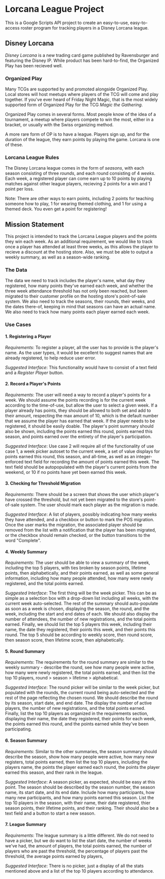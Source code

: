 # Lorcana League Project

This is a Google Scripts API project to create an easy-to-use, easy-to-access roster program for tracking players in a Disney Lorcana league.

## Disney Lorcana

*Disney Lorcana* is a new trading card game published by Ravensburger and featuring the Disney IP. While product has been hard-to-find, the Organized Play has been recieved well.

### Organized Play

Many TCGs are supported by and promoted alongside Organized Play. Local stores will host meetups where players of the TCG will come and play together. If you've ever heard of Friday Night Magic, that is the most widely supported form of Organized Play for the TCG *Magic the Gathering*. 

Organized Play comes in several forms. Most people know of the idea of a tournament, a meetup where players compete to win the most, either in a bracket, or usually with the Swiss organizing method. 

A more rare form of OP is to have a league. Players sign up, and for the duration of the league, they earn points by playing the game. Lorcana is one of these. 

### Lorcana League Rules

The Disney Lorcana league comes in the form of *seasons*, with each season consisting of three *rounds*, and each round consisting of 4 *weeks*. Each week, a registered player can come earn up to 10 points by playing matches against other league players, recieving 2 points for a win and 1 point per loss. 

Note: There are other ways to earn points, including 2 points for teaching someone how to play, 1 for wearing themed clothing, and 1 for using a themed deck. You even get a point for registering!

## Mission Statement

This project is intended to track the Lorcana League players and the points they win each week. As an additional requirement, we would like to track once a player has attended at least three weeks, as this allows the player to recieve a discount at the hosting store. Also, we must be able to output a weekly summary, as well as a season-wide ranking.

### The Data

The data we need to track includes the player's name, what day they registered, how many points they've earned each week, and whether the three week attendance threshold has not only been reached, but been migrated to their customer profile on the hosting store's point-of-sale system. We also need to track the seasons, their rounds, their weeks, and the dates there-of, keeping in mind that seasons can have an actual name. We also need to track how many points each player earned each week.

### Use Cases

#### 1. Registering a Player

*Requirements*: To register a player, all the user has to provide is the player's name. As the user types, it would be excellent to suggest names that are already registered, to help reduce user error. 

*Suggested Interface*: This functionality would have to consist of a text field and a *Register Player* button.

#### 2. Record a Player's Points 

*Requirements*: The user will need a way to record a player's points for a week. We should assume the points recording is for the current week according to the time-of-use, but allow the user to select a given week. If a player already has points, they should be allowed to both set and add to their amount, respecting the max amount of 10, which is the default number that we assume the player has earned that week. If the player needs to be registered, it should be easily doable. The player's point summary should also be shown, including the points earned this round, points earned this season, and points earned over the entirety of the player's participation. 

*Suggested Interface*: Use case 2 will require all of the functionality of use case 1, a week picker autoset to the current week, a set of value displays for points earned this round, this season, and all-time, as well as an integer-enforced text field for recording the amount of points earned this week. The text field should be autopopulated with the player's current points from the weekend, or 10 if no points have yet been earned this week. 

#### 3. Checking for Threshold Migration

*Requirements*: There should be a screen that shows the user which player's have crossed the threshold, but not yet been migrated to the store's point-of-sale system. The user should mark each player as the migration is made. 

*Suggested Interface*: A list of players, possibly indicating how many weeks they have attended, and a checkbox or button to mark the POS migration. Once the user marks the migration, the associated player should be removed from the list with a notification that the player has been migrated, or the checkbox should remain checked, or the button transitions to the word "Complete".

#### 4. Weekly Summary

*Requirements*: The user should be able to view a summary of the week, including the top 5 players, with ties broken by season points, lifetime points, then alphabetically, and their points earned, as well as some general information, including how many people attended, how many were newly registered, and the total points earned.

*Suggested Interface*: The first thing will be the week picker. This can be as simple as a selection box with a drop-down list including all weeks, with the current week auto-selected. The rest of the summary should auto-populate as soon as a week is chosen, displaying the season, the round, and the week, including the start and end dates of each. We should also display the number of attendees, the number of new registrations, and the total points earned. Finally, we should list the top 5 players this week, including their name, the date they registered, their points this week, and their points this round. The top 5 should be according to weekly score, then round score, then season score, then lifetime score, then alphabetically. 

#### 5. Round Summary

*Requirements*: The requirements for the round summary are similar to the weekly summary - describe the round, see how many people were active, how many were newly registered, the total points earned, and then list the top 10 players, round > season > lifetime > alphabetical.   

*Suggested Interface*: The round picker will be similar to the week picker, but populated with the rounds, the current round being auto-selected and the rest of the page reflecting the chosen round. We should describe the round by its season, start date, and end date. The display the number of active players, the number of new registrations, and the total points earned. Finally, list the top 10 players as organized in the requirements section, displaying their name, the date they registered, their points for each week, the points earned this round, and the points earned while they've been participating. 

#### 6. Season Summary

*Requirements*: Similar to the other summaries, the season summary should describe the season, show how many people were active, how many new registers, total points earned, then list the top 10 players, including the players name, the points the player earned each round, the points the player earned this season, and their rank in the league. 

*Suggested Interface*: A season picker, as expected, should be easy at this point. The season should be described by the season number, the season name, its start date, and its end date. Include how many participants, how many new participants, and how many points earned this season. List the top 10 players in the season, with their name, their date registered, thier season points, their lifetime points, and their ranking. Their should also be a text field and a button to start a new season.

#### 7. League Summary

*Requirements*: The league summary is a little different. We do not need to have a picker, but we do want to list the start date, the number of weeks we've had, the amount of players, the total points earned, the number of players who are past the threshold, the percentage of players past the threshold, the average points earned by players, 

*Suggested Interface*: There is no picker, just a display of all the stats mentioned above and a list of the top 10 players according to attendance.